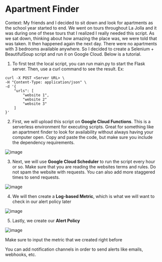 # Apartment Finder

Context: My friends and I decided to sit down and look for apartments as the school year started to end. We went on tours throughout La Jolla and it was during one of these tours that I realized I really needed this
script. As we sat down, thinking about how amazing the place was, we were told that was taken. It then happened again the next day. There were no apartments with 3 bedrooms available anywhere. So I decided to create
a Selenium + BeautifulSoup script and run it on Google Cloud. Below is a tutorial.

1. To first test the local script, you can run main.py to start the Flask server. Then, use a curl command to see the result.
Ex:
```
curl -X POST <Server URL> \
-H "Content-Type: application/json" \
-d '{
    "urls": [
        "website 1",
        "website 2"
        "website 3"
    ]
}'
```

2. First, we will upload this script on **Google Cloud Functions**. This is a serverless environment for executing scripts. Great for something like an apartment finder to look for availability without always having your 
computer open. Copy and paste the code, but make sure you include the dependency requirements.

![image](https://github.com/hwu27/apartment_finder/assets/130116077/5c2bcb75-34ef-4f07-a954-c81d5474b515)

3. Next, we will use **Google Cloud Scheduler** to run the script every hour or so. Make sure that you are reading the websites terms and rules. Do not spam the website with requests. You can also add more staggered times
to send requests.

![image](https://github.com/hwu27/apartment_finder/assets/130116077/67e16959-c512-4f84-9451-8544a7aa924a)

4. We will then create a **Log-based Metric**, which is what we will want to check in our alert policy later

![image](https://github.com/hwu27/apartment_finder/assets/130116077/b49f14a2-983c-41ad-8a81-0d942148d105)

5. Lastly, we create our **Alert Policy**

![image](https://github.com/hwu27/apartment_finder/assets/130116077/09ac1a42-d123-499e-acf9-b29a79287d66)

Make sure to input the metric that we created right before

You can add notification channels in order to send alerts like emails, webhooks, etc.

